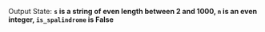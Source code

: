 Output State: **`s` is a string of even length between 2 and 1000, `n` is an even integer, `is_spalindrome` is False**